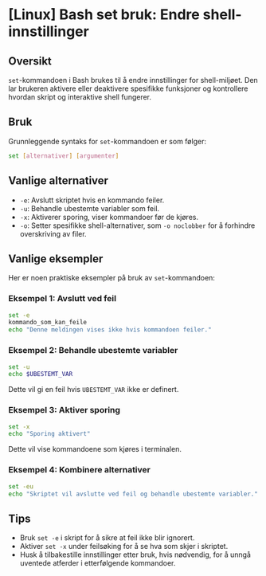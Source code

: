 # [Linux] Bash set bruk: Endre shell-innstillinger

## Oversikt
`set`-kommandoen i Bash brukes til å endre innstillinger for shell-miljøet. Den lar brukeren aktivere eller deaktivere spesifikke funksjoner og kontrollere hvordan skript og interaktive shell fungerer.

## Bruk
Grunnleggende syntaks for `set`-kommandoen er som følger:

```bash
set [alternativer] [argumenter]
```

## Vanlige alternativer
- `-e`: Avslutt skriptet hvis en kommando feiler.
- `-u`: Behandle ubestemte variabler som feil.
- `-x`: Aktiverer sporing, viser kommandoer før de kjøres.
- `-o`: Setter spesifikke shell-alternativer, som `-o noclobber` for å forhindre overskriving av filer.

## Vanlige eksempler
Her er noen praktiske eksempler på bruk av `set`-kommandoen:

### Eksempel 1: Avslutt ved feil
```bash
set -e
kommando_som_kan_feile
echo "Denne meldingen vises ikke hvis kommandoen feiler."
```

### Eksempel 2: Behandle ubestemte variabler
```bash
set -u
echo $UBESTEMT_VAR
```
Dette vil gi en feil hvis `UBESTEMT_VAR` ikke er definert.

### Eksempel 3: Aktiver sporing
```bash
set -x
echo "Sporing aktivert"
```
Dette vil vise kommandoene som kjøres i terminalen.

### Eksempel 4: Kombinere alternativer
```bash
set -eu
echo "Skriptet vil avslutte ved feil og behandle ubestemte variabler."
```

## Tips
- Bruk `set -e` i skript for å sikre at feil ikke blir ignorert.
- Aktiver `set -x` under feilsøking for å se hva som skjer i skriptet.
- Husk å tilbakestille innstillinger etter bruk, hvis nødvendig, for å unngå uventede atferder i etterfølgende kommandoer.